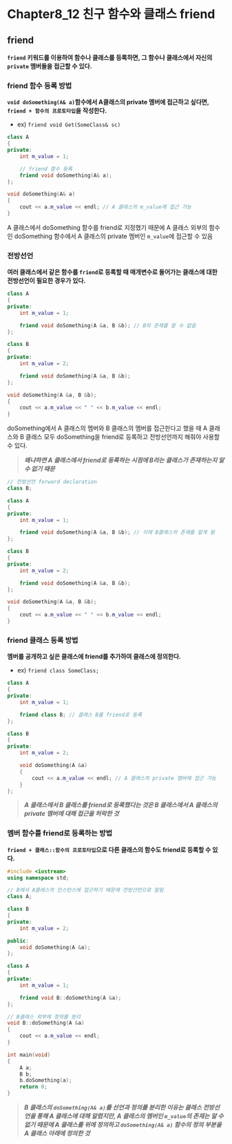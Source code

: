 # Chapter8_12 친구 함수와 클래스 friend

## friend
**`friend` 키워드를 이용하여 함수나 클래스를 등록하면, 그 함수나 클래스에서 자신의 `private` 멤버들을 접근할 수 있다.** 

### friend 함수 등록 방법
**`void doSomething(A& a)`함수에서 A클래스의 private 멤버에 접근하고 싶다면, <br>
`friend + 함수의 프로토타입`을 작성한다.**
- ex) `friend void Get(SomeClass& sc)`
```cpp
class A
{
private:
    int m_value = 1;

    // friend 함수 등록
    friend void doSomething(A& a);
};

void doSomething(A& a)
{
    cout << a.m_value << endl; // A 클래스의 m_value에 접근 가능
}
```
A 클래스에서 doSomething 함수를 friend로 지정했기 때문에 A 클래스 외부의 함수인 doSomething 함수에서 A 클래스의 private 멤버인 `m_value`에 접근할 수 있음

### 전방선언
**여러 클래스에서 같은 함수를 `friend`로 등록할 때 매개변수로 들어가는 클래스에 대한  전방선언이 필요한 경우가 있다.**
```cpp
class A
{
private:
    int m_value = 1;

    friend void doSomething(A &a, B &b); // B의 존재를 알 수 없음
};

class B
{
private:
    int m_value = 2;

    friend void doSomething(A &a, B &b);
};

void doSomething(A &a, B &b);
{
    cout << a.m_value << " " << b.m_value << endl;
}
```
doSomething에서 A 클래스의 멤버와 B 클래스의 멤버를 접근한다고 했을 때 A 클래스와 B 클래스 모두 doSomething을 friend로 등록하고 전방선언까지 해줘야 사용할 수 있다.<br>
> ***왜냐하면 A 클래스에서 friend로 등록하는 시점에 B라는 클래스가 존재하는지 알 수 없기 때문***

```cpp
// 전방선언 forward declaration
class B;

class A
{
private:
    int m_value = 1;

    friend void doSomething(A &a, B &b); // 이제 B클래스의 존재를 알게 됨
};

class B
{
private:
    int m_value = 2;

    friend void doSomething(A &a, B &b);
};

void doSomething(A &a, B &b);
{
    cout << a.m_value << " " << b.m_value << endl;
}
```

### friend 클래스 등록 방법
**멤버를 공개하고 싶은 클래스에 friend를 추가하여 클래스에 정의한다.**
- ex) `friend class SomeClass;`
```cpp
class A
{
private:
    int m_value = 1;

    friend class B; // 클래스 B를 friend로 등록
};

class B
{
private:
    int m_value = 2;

    void doSomething(A &a)
    {
        cout << a.m_value << endl; // A 클래스의 private 멤버에 접근 가능
    }
};
```
> ***A 클래스에서 B 클래스를 friend로 등록했다는 것은 B 클래스에서 A 클래스의 private 멤버에 대해 접근을 허락한 것***

### 멤버 함수를 friend로 등록하는 방법
**`friend + 클래스::함수의 프로토타입`으로 다른 클래스의 함수도 friend로 등록할 수 있다.**
```cpp
#include <iostream>
using namespace std;

// B에서 A클래스의 인스턴스에 접근하기 때문에 전방선언으로 알림
class A;

class B
{
private:
    int m_value = 2;

public:
    void doSomething(A &a);
};

class A
{
private:
    int m_value = 1;

    friend void B::doSomething(A &a);
};

// B클래스 외부에 정의를 분리
void B::doSomething(A &a)
{
    cout << a.m_value << endl;
}

int main(void)
{
    A a;
    B b;
    b.doSomething(a);
    return 0;
}
```
> ***B 클래스의 `doSomething(A& a)`를 선언과 정의를 분리한 이유는 클래스 전방선언을 통해 A 클래스에 대해 알렸지만, A 클래스의 멤버인 `m_value`의 존재는 알 수 없기 때문에 A 클래스를 위에 정의하고 `doSomething(A& a)` 함수의 정의 부분을 A 클래스 아래에 정의한 것***